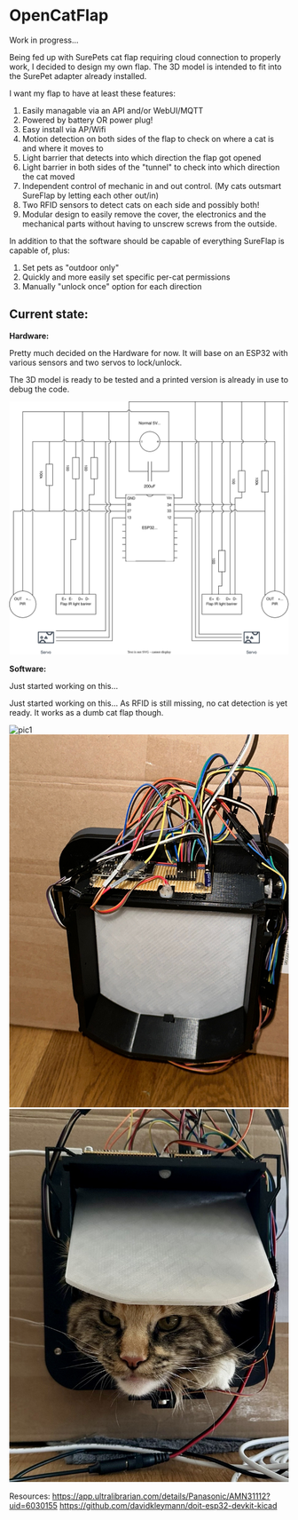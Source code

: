 OpenCatFlap
=====

Work in progress...

Being fed up with SurePets cat flap requiring cloud connection to properly work, I decided to design my own flap.
The 3D model is intended to fit into the SurePet adapter already installed.

I want my flap to have at least these features:
1. Easily managable via an API and/or WebUI/MQTT
2. Powered by battery OR power plug!
3. Easy install via AP/Wifi
4. Motion detection on both sides of the flap to check on where a cat is and where it moves to
5. Light barrier that detects into which direction the flap got opened
6. Light barrier in both sides of the "tunnel" to check into which direction the cat moved
7. Independent control of mechanic in and out control. (My cats outsmart SureFlap by letting each other out/in)
8. Two RFID sensors to detect cats on each side and possibly both!
9. Modular design to easily remove the cover, the electronics and the mechanical parts without having to unscrew screws from the outside.

In addition to that the software should be capable of everything SureFlap is capable of, plus:
1. Set pets as "outdoor only"
2. Quickly and more easily set specific per-cat permissions
3. Manually "unlock once" option for each direction

Current state:
------
**Hardware:**

Pretty much decided on the Hardware for now. It will base on an ESP32 with various sensors and two servos to lock/unlock.

The 3D model is ready to be tested and a printed version is already in use to debug the code.

![Bad schematics](opencatflap.drawio.svg)

**Software:**

Just started working on this...

Just started working on this... As RFID is still missing, no cat detection is yet ready. It works as a dumb cat flap though.

![pic1](img/IMG_3608.PNG)
![pic2](img/IMG_2905.jpg)
![cat approved](img/IMG_2830.JPG)

Resources:
https://app.ultralibrarian.com/details/Panasonic/AMN31112?uid=6030155
https://github.com/davidkleymann/doit-esp32-devkit-kicad

